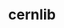 ---
title: "cernlib"
layout: cache
categories: [package, develop]
meta: {"compilers": ["gcc@=11.4.0"], "num_specs": 8, "num_specs_by_stack": {"hep": 8, "root": 8}, "oss": ["ubuntu22.04"], "platforms": ["linux"], "stacks": ["hep", "root"], "targets": ["x86_64_v3"], "versions": ["2023.08.14.0-free"]}
spec_details: [{"compiler": "gcc@=11.4.0", "hash": "27lzemrnbfy7hq762cw4ixjnif6p6z6z", "os": "ubuntu22.04", "platform": "linux", "size": "-", "stacks": ["hep", "root"], "tarball": "https://binaries.spack.io/develop/build_cache/linux-ubuntu22.04-x86_64_v3/gcc-11.4.0/cernlib-2023.08.14.0-free/linux-ubuntu22.04-x86_64_v3-gcc-11.4.0-cernlib-2023.08.14.0-free-27lzemrnbfy7hq762cw4ixjnif6p6z6z.spack", "target": "x86_64_v3", "variants": ["build_system=cmake", "build_type=Release", "generator=make", "~ipo", "+shared"], "versions": ["2023.08.14.0-free"]}, {"compiler": "gcc@=11.4.0", "hash": "a6ctlowom7faeleuew6guycze5w6kit7", "os": "ubuntu22.04", "platform": "linux", "size": "-", "stacks": ["hep", "root"], "tarball": "https://binaries.spack.io/develop/build_cache/linux-ubuntu22.04-x86_64_v3/gcc-11.4.0/cernlib-2023.08.14.0-free/linux-ubuntu22.04-x86_64_v3-gcc-11.4.0-cernlib-2023.08.14.0-free-a6ctlowom7faeleuew6guycze5w6kit7.spack", "target": "x86_64_v3", "variants": ["build_system=cmake", "build_type=Release", "generator=make", "~ipo", "+shared"], "versions": ["2023.08.14.0-free"]}, {"compiler": "gcc@=11.4.0", "hash": "c37uwbuydallrxqwew565fskleqgybel", "os": "ubuntu22.04", "platform": "linux", "size": "-", "stacks": ["hep", "root"], "tarball": "https://binaries.spack.io/develop/build_cache/linux-ubuntu22.04-x86_64_v3/gcc-11.4.0/cernlib-2023.08.14.0-free/linux-ubuntu22.04-x86_64_v3-gcc-11.4.0-cernlib-2023.08.14.0-free-c37uwbuydallrxqwew565fskleqgybel.spack", "target": "x86_64_v3", "variants": ["build_system=cmake", "build_type=Release", "generator=make", "~ipo", "+shared"], "versions": ["2023.08.14.0-free"]}, {"compiler": "gcc@=11.4.0", "hash": "c6suqg46eqxgu5rkz2xi4jvqphnzlaxr", "os": "ubuntu22.04", "platform": "linux", "size": "-", "stacks": ["hep", "root"], "tarball": "https://binaries.spack.io/develop/build_cache/linux-ubuntu22.04-x86_64_v3/gcc-11.4.0/cernlib-2023.08.14.0-free/linux-ubuntu22.04-x86_64_v3-gcc-11.4.0-cernlib-2023.08.14.0-free-c6suqg46eqxgu5rkz2xi4jvqphnzlaxr.spack", "target": "x86_64_v3", "variants": ["build_system=cmake", "build_type=Release", "generator=make", "~ipo", "+shared"], "versions": ["2023.08.14.0-free"]}, {"compiler": "gcc@=11.4.0", "hash": "n6fg5muksgwepfsxenn27k6l67zsrca5", "os": "ubuntu22.04", "platform": "linux", "size": "-", "stacks": ["hep", "root"], "tarball": "https://binaries.spack.io/develop/build_cache/linux-ubuntu22.04-x86_64_v3/gcc-11.4.0/cernlib-2023.08.14.0-free/linux-ubuntu22.04-x86_64_v3-gcc-11.4.0-cernlib-2023.08.14.0-free-n6fg5muksgwepfsxenn27k6l67zsrca5.spack", "target": "x86_64_v3", "variants": ["build_system=cmake", "build_type=Release", "generator=make", "~ipo", "+shared"], "versions": ["2023.08.14.0-free"]}, {"compiler": "gcc@=11.4.0", "hash": "wjncsqmppooxp6f4ktge5pidy4ns3rxu", "os": "ubuntu22.04", "platform": "linux", "size": "-", "stacks": ["hep", "root"], "tarball": "https://binaries.spack.io/develop/build_cache/linux-ubuntu22.04-x86_64_v3/gcc-11.4.0/cernlib-2023.08.14.0-free/linux-ubuntu22.04-x86_64_v3-gcc-11.4.0-cernlib-2023.08.14.0-free-wjncsqmppooxp6f4ktge5pidy4ns3rxu.spack", "target": "x86_64_v3", "variants": ["build_system=cmake", "build_type=Release", "generator=make", "~ipo", "+shared"], "versions": ["2023.08.14.0-free"]}, {"compiler": "gcc@=11.4.0", "hash": "wjtwtaeghpquele4loskxbnqwag2hfoz", "os": "ubuntu22.04", "platform": "linux", "size": "-", "stacks": ["hep", "root"], "tarball": "https://binaries.spack.io/develop/build_cache/linux-ubuntu22.04-x86_64_v3/gcc-11.4.0/cernlib-2023.08.14.0-free/linux-ubuntu22.04-x86_64_v3-gcc-11.4.0-cernlib-2023.08.14.0-free-wjtwtaeghpquele4loskxbnqwag2hfoz.spack", "target": "x86_64_v3", "variants": ["build_system=cmake", "build_type=Release", "generator=make", "~ipo", "+shared"], "versions": ["2023.08.14.0-free"]}, {"compiler": "gcc@=11.4.0", "hash": "zksszpckiinopmipjjrrbfzkllvhqq5s", "os": "ubuntu22.04", "platform": "linux", "size": "-", "stacks": ["hep", "root"], "tarball": "https://binaries.spack.io/develop/build_cache/linux-ubuntu22.04-x86_64_v3/gcc-11.4.0/cernlib-2023.08.14.0-free/linux-ubuntu22.04-x86_64_v3-gcc-11.4.0-cernlib-2023.08.14.0-free-zksszpckiinopmipjjrrbfzkllvhqq5s.spack", "target": "x86_64_v3", "variants": ["build_system=cmake", "build_type=Release", "generator=make", "~ipo", "+shared"], "versions": ["2023.08.14.0-free"]}]
---